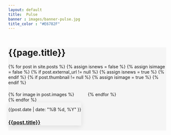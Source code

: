 ```yaml
---
layout: default
title:  Pulse
banner : images/banner-pulse.jpg
title_color : "#E6782F"
---
```


<div class ='full tall' style='background-image: url({{site.baseurl}}/{{page.banner}});'>
  <div class='row'>
    <div class='large-12 columns'>
      <!-- {% include section-header.html title=page.title tagline=page.tagline color=page.title_color class="big" %} -->
    </div>
  </div>
  <div class='four spacing'></div>
  <div class='four spacing'></div>
</div>

<div class='full' style='background: #f5f5f5'>
  <div class='row'>
    <h1 class="thin">{{page.title}}</h1>
    <div class='large-12 columns' style='display:flex; flex-wrap:wrap'>
{% for post in site.posts %}
  {% assign isnews = false %}
  {% assign isimage = false %}
  {% if post.external_url != null %}
    {% assign isnews = true %}
  {% endif %}
  {% if post.thumbnail != null %}
    {% assign isimage = true %}
  {% endif %}
  <div class='large-4 columns' id='pulsepage'>
  <div class='mod modBlogPost'>
    <div class='images'>
      {% for image in post.images %}
        <div class='image'><img alt="" src="{{site.url}}/{{image}}" /></div>
      {% endfor %}
    </div>
    <div class='content' style='background:#f5F5F5;box-shadow:0 4px 15px 0 rgba(0, 0, 0, 0.1);'>
      <div class='image'><img alt="" src="{% if isimage %}{{site.url}}/{{post.thumbnail}}{% else %}{{site.url}}/{{ site.default_image }}{% endif %}" /></div>
      <p class='info'>
        <span>{{post.date | date: "%B %d, %Y" }}</span>
      </p>
      <h3 style="text-transform: none;"><a {% if isnews %}target="_blank"{% endif %} href="{% if isnews %}{post.external_url}}{% else %}{{site.baseurl}}{{post.url}}{% endif %}">{{post.title}}</a></h3>
      <!-- {% if isnews %}
      <h5 style="text-transform: none;">From <a target="_blank" href="{{post.source}}">{{post.source}}</a> </h5>
      {% else %}
      <p>{{post.excerpt}}</p>
      <a class="button small" href="{{site.baseurl}}{{post.url}}">Read more</a>
      {% endif %} -->
    </div>
  </div>
</div>
{% endfor %}
</div>
</div>
</div>
